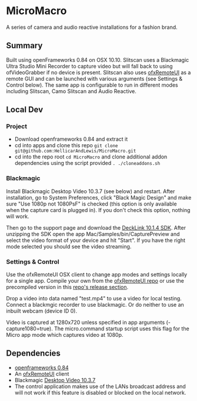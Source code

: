 # MicroMacro
A series of camera and audio reactive installations for a fashion brand.


## Summary
Built using openFrameworks 0.84 on OSX 10.10. Slitscan uses a Blackmagic Ultra Studio Mini Recorder to capture video but will fall back to using ofVideoGrabber if no device is present. Slitscan also uses [ofxRemoteUI](https://github.com/armadillu/ofxRemoteUI) as a remote GUI and can be launched with various arguments (see Settings & Control below). The same app is configurable to run in different modes including Slitscan, Camo Slitscan and Audio Reactive.


## Local Dev
### Project
-   Download openframeworks 0.84 and extract it
-   cd into apps and clone this repo `git clone git@github.com:HellicarAndLewis/MicroMacro.git`
-   cd into the repo root `cd MicroMacro` and clone additional addon dependencies using the script provided `. ./cloneaddons.sh`

### Blackmagic
Install Blackmagic Desktop Video 10.3.7 (see below) and restart. After installation, go to System Preferences, click "Black Magic Design" and make sure "Use 1080p not 1080PsF" is checked (this option is only available when the capture card is plugged in). If you don't check this option, nothing will work.

Then go to the support page and download the [DeckLink 10.1.4 SDK](https://www.blackmagicdesign.com/uk/support/family/capture-and-playback). After unzipping the SDK open the app Mac/Samples/bin/CapturePreview and select the video format of your device and hit "Start". If you have the right mode selected you should see the video streaming.

### Settings & Control
Use the ofxRemoteUI OSX client to change app modes and settings locally for a single app. Compile your own from the [ofxRemoteUI repo](https://github.com/armadillu/ofxRemoteUI/tree/master/OSX%20Client) or use the precompiled version in this [repo's release section](https://github.com/HellicarAndLewis/MicroMacro/releases/tag/UIClientOSX).

Drop a video into data named "test.mp4" to use a video for local testing. Connect a blackmgic recorder to use blackmagic. Or do neither to use an inbuilt webcam (device ID 0).

Video is captured at 1280x720 unless specified in app arguments (-capture1080=true). The micro.command startup script uses this flag for the Micro app mode which captures video at 1080p.


## Dependencies
-	[openframeworks 0.84](http://www.openframeworks.cc/download/)
-   An [ofxRemoteUI](https://github.com/armadillu/ofxRemoteUI) client
-   Blackmagic [Desktop Video 10.3.7](https://www.blackmagicdesign.com/uk/support/family/capture-and-playback)
-   The control application makes use of the LANs broadcast address and will not work if this feature is disabled or blocked on the local network.
